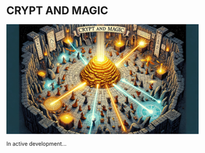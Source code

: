 CRYPT AND MAGIC
===============

<img src="https://raw.githubusercontent.com/knek-little-projects/crypt-and-magic/main/poster.jpg">

In active development...